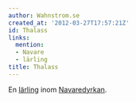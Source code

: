 ```yaml
---
author: Wahnstrom.se
created_at: '2012-03-27T17:57:21Z'
id: Thalass
links:
  mention:
  - Navare
  - lärling
title: Thalass
---
```


En [lärling] inom [Navaredyrkan].

  [lärling]: lärling
  [Navaredyrkan]: Navare